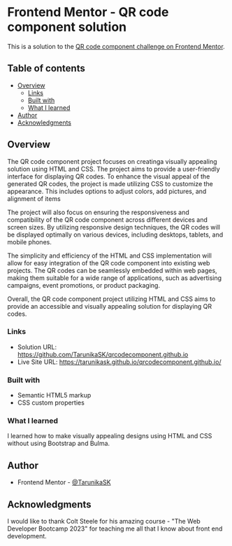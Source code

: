 # Frontend Mentor - QR code component solution

This is a solution to the [QR code component challenge on Frontend Mentor](https://www.frontendmentor.io/challenges/qr-code-component-iux_sIO_H).

## Table of contents

- [Overview](#overview)
  - [Links](#links)
  - [Built with](#built-with)
  - [What I learned](#what-i-learned)
- [Author](#author)
- [Acknowledgments](#acknowledgments)


## Overview
The QR code component project focuses on creatinga visually appealing solution using HTML and CSS. The project aims to provide a user-friendly interface for displaying QR codes. To enhance the visual appeal of the generated QR codes, the project is made utilizing CSS to customize the appearance. This includes options to adjust colors, add pictures, and alignment of items

  The project will also focus on ensuring the responsiveness and compatibility of the QR code component across different devices and screen sizes. By utilizing responsive design techniques, the QR codes will be displayed optimally on various devices, including desktops, tablets, and mobile phones.

  The simplicity and efficiency of the HTML and CSS implementation will allow for easy integration of the QR code component into existing web projects. The QR codes can be seamlessly embedded within web pages, making them suitable for a wide range of applications, such as advertising campaigns, event promotions, or product packaging.

  Overall, the QR code component project utilizing HTML and CSS aims to provide an accessible and visually appealing solution for displaying QR codes. 

### Links

- Solution URL: https://github.com/TarunikaSK/qrcodecomponent.github.io
- Live Site URL: https://tarunikask.github.io/qrcodecomponent.github.io/

### Built with

- Semantic HTML5 markup
- CSS custom properties


### What I learned

I learned how to make visually appealing designs using HTML and CSS without using Bootstrap and Bulma.


## Author

- Frontend Mentor - [@TarunikaSK](https://www.frontendmentor.io/profile/TarunikaSK)

## Acknowledgments

I would like to thank Colt Steele for his amazing course - "The Web Developer Bootcamp 2023" for teaching me all that I know about front end development.
